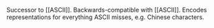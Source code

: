 Successor to [[ASCII]]. Backwards-compatible with [[ASCII]]. Encodes representations for everything ASCII misses, e.g. Chinese characters.
